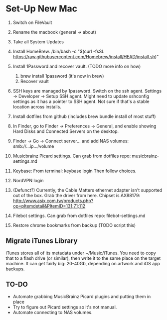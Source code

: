 # Set-Up New Mac #

1. Switch on FileVault
2. Rename the macbook (general -> about)
3. Take all System Updates
4. Install HomeBrew. /bin/bash -c "$(curl -fsSL https://raw.githubusercontent.com/Homebrew/install/HEAD/install.sh)"
5. Install 1Password and recover vault. (TODO more info on how)
   1. brew install 1password (it's now in brew)
   2. Recover vault
6. SSH keys are managed by 1password. Switch on the ssh agent. Settings -> Developer -> Setup SSH agent. Might need to update sshconfig settings as it has a pointer to SSH agent. Not sure if that's a stable location across installs.

7. Install dotfiles from github (includes brew bundle install of most stuff)
8. In Finder, go to Finder -> Preferences -> General, and enable showing Hard Disks and Connected Servers on the desktop.
9.  Finder -> Go -> Connect server... and add NAS volumes: smb://...ip.../volume
10. Musicbrainz Picard settings. Can grab from dotfiles repo: musicbrainz-settings.md
11. Keybase: From terminal: keybase login   Then follow choices.
12. NordVPN login
13. (Defunct?) Currently, the Cable Matters ethernet adapter isn't supported out of the box.
Grab the driver from here. Chipset is AX88179: http://www.asix.com.tw/products.php?op=pItemdetail&PItemID=131;71;112
1. Filebot settings. Can grab from dotfiles repo: filebot-settings.md
2. Restore chrome bookmarks from backup (TODO script this)

## Migrate iTunes Library ##

iTunes stores all of its metadata under ~/Music/iTunes. You need to copy that to a flash drive (or similar), then write it to the same place on the target machine. It can get fairly big: 20-40Gb, depending on artwork and iOS app backups.


## TO-DO ##

* Automate grabbing MusicBrainz Picard plugins and putting them in place
* Try to figure out Picard settings so it's not manual.
* Automate connecting to NAS volumes.
